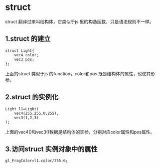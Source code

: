# struct
struct 翻译过来叫结构体，它类似于js 里的构造函数，只是语法规则不一样。

## 1.struct 的建立
```gl
struct Light{
    vec4 color;
    vec3 pos;
};
```
上面的struct 类似于js 的function，color和pos 既是结构体的属性，也使其形参。


## 2.struct 的实例化
```gl
Light l1=Light(
    vec4(255,255,0,255),
    vec3(1,2,3)
);
```
上面的vec4()和vec3()数据是结构体的实参，分别对应color属性和pos属性。

## 3.访问struct 实例对象中的属性
```gl
gl_FragColor=l1.color/255.0;
```
